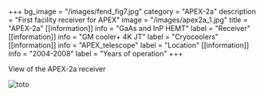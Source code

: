+++
bg_image = "/images/fend_fig7.jpg"
category = "APEX-2a"
description = "First facility receiver for APEX"
image = "/images/apex2a_1.jpg"
title = "APEX-2a"
[[information]]
info = "GaAs and InP HEMT"
label = "Receiver"
[[information]]
info = "GM cooler+ 4K JT"
label = "Cryocoolers"
[[information]]
info = "APEX_telescope"
label = "Location"
[[information]]
info = "2004-2008"
label = "Years of operation"
+++

View of the APEX-2a receiver 

![toto](/images/apex2a_end.jpg)


